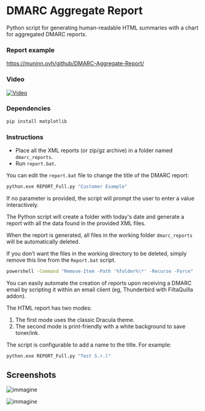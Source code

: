 # DMARC Aggregate Report
Python script for generating human-readable HTML summaries with a chart for aggregated DMARC reports.

### Report example
https://muninn.ovh/github/DMARC-Aggregate-Report/

### Video
[![Video](https://github.com/user-attachments/assets/603f70a2-505c-4dd7-8744-1ca66ca161e3)](https://youtu.be/uKuLERWC6co)

### Dependencies
```bash
pip install matplotlib
```
### Instructions

- Place all the XML reports (or zip/gz archive) in a folder named `dmarc_reports`.
- Run `report.bat`.

You can edit the `report.bat` file to change the title of the DMARC report:
```bash
python.exe REPORT_Full.py "Customer Example"
```
If no parameter is provided, the script will prompt the user to enter a value interactively.

The Python script will create a folder with today's date and generate a report with all the data found in the provided XML files.

When the report is generated, all files in the working folder `dmarc_reports` will be automatically deleted. 

If you don’t want the files in the working directory to be deleted, simply remove this line from the `Report.bat` script.
```bash
powershell -Command "Remove-Item -Path '%folder%\*' -Recurse -Force"
```

You can easily automate the creation of reports upon receiving a DMARC email by scripting it within an email client (eg, Thunderbird with FiltaQuilla addon).

The HTML report has two modes:
1. The first mode uses the classic Dracula theme.
2. The second mode is print-friendly with a white background to save toner/ink.

The script is configurable to add a name to the title. For example:
```bash
python.exe REPORT_Full.py "Test S.r.l"
```


## Screenshots
![immagine](https://github.com/user-attachments/assets/e730f4d7-c841-4510-b275-f123840463b5)

![immagine](https://github.com/user-attachments/assets/e36cb8b6-a32c-4735-be3c-73183e507946)


